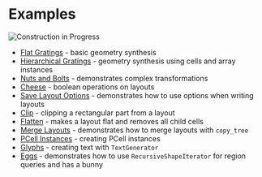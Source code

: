 
# Examples

![Construction in Progress](/assets/img/construction.jpg)

* [Flat Gratings](gratings_flat) - basic geometry synthesis
* [Hierarchical Gratings](gratings_hierarchical) - geometry synthesis using cells and array instances
* [Nuts and Bolts](nuts_and_bolts) - demonstrates complex transformations
* [Cheese](cheese) - boolean operations on layouts
* [Save Layout Options](save_layout_options) - demonstrates how to use options when writing layouts
* [Clip](clip) - clipping a rectangular part from a layout
* [Flatten](flatten) - makes a layout flat and removes all child cells
* [Merge Layouts](layout_merge) - demonstrates how to merge layouts with `copy_tree`
* [PCell Instances](pcell_instances) - creating PCell instances
* [Glyphs](glyphs) - creating text with `TextGenerator`
* [Eggs](eggs) - demonstrates how to use `RecursiveShapeIterator` for region queries and has a bunny

